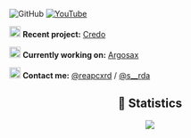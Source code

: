 ![GitHub](https://komarev.com/ghpvc/?username=reapcord&style=flat)
[![YouTube](https://img.shields.io/badge/YouTube-reapcxrd-red?style=flat&logo=youtube)](https://youtube.com/@reapcxrd)
<br>

<img src="" width="20"/> **Recent project:** [Credo](https://youtube.com/@reapcxrd)

<img src="" width="20"/> **Currently working on:** [Argosax](https://tiktok.com/reapcxrd)

<img src="" width="20"/> **Contact me:** [@reapcxrd](https://discord.com/users/743177100579569665) / [@s__rda](https://discord.com/users/1001975390337777706)

<div align="center">
    <h2 align="center">🔴 Statistics</h2>
    <div>
        <img src="https://github-readme-stats.vercel.app/api?username=reapcord&show_icons=true&bg_color=00000000">
    </div>
</div>
